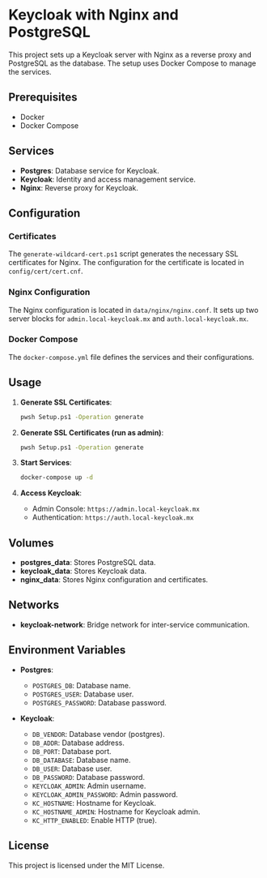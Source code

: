 ﻿# Keycloak with Nginx and PostgreSQL

This project sets up a Keycloak server with Nginx as a reverse proxy and PostgreSQL as the database. The setup uses Docker Compose to manage the services.

## Prerequisites

- Docker
- Docker Compose

## Services

- **Postgres**: Database service for Keycloak.
- **Keycloak**: Identity and access management service.
- **Nginx**: Reverse proxy for Keycloak.

## Configuration

### Certificates

The `generate-wildcard-cert.ps1` script generates the necessary SSL certificates for Nginx. The configuration for the certificate is located in `config/cert/cert.cnf`.

### Nginx Configuration

The Nginx configuration is located in `data/nginx/nginx.conf`. It sets up two server blocks for `admin.local-keycloak.mx` and `auth.local-keycloak.mx`.

### Docker Compose

The `docker-compose.yml` file defines the services and their configurations.

## Usage

1. **Generate SSL Certificates**:
    ```sh
    pwsh Setup.ps1 -Operation generate
    ```

2. **Generate SSL Certificates (run as admin)**:
    ```sh
    pwsh Setup.ps1 -Operation generate
    ```

3. **Start Services**:
    ```sh
    docker-compose up -d
    ```

4. **Access Keycloak**:
    - Admin Console: `https://admin.local-keycloak.mx`
    - Authentication: `https://auth.local-keycloak.mx`

## Volumes

- **postgres\_data**: Stores PostgreSQL data.
- **keycloak\_data**: Stores Keycloak data.
- **nginx\_data**: Stores Nginx configuration and certificates.

## Networks

- **keycloak-network**: Bridge network for inter-service communication.

## Environment Variables

- **Postgres**:
    - `POSTGRES_DB`: Database name.
    - `POSTGRES_USER`: Database user.
    - `POSTGRES_PASSWORD`: Database password.

- **Keycloak**:
    - `DB_VENDOR`: Database vendor (postgres).
    - `DB_ADDR`: Database address.
    - `DB_PORT`: Database port.
    - `DB_DATABASE`: Database name.
    - `DB_USER`: Database user.
    - `DB_PASSWORD`: Database password.
    - `KEYCLOAK_ADMIN`: Admin username.
    - `KEYCLOAK_ADMIN_PASSWORD`: Admin password.
    - `KC_HOSTNAME`: Hostname for Keycloak.
    - `KC_HOSTNAME_ADMIN`: Hostname for Keycloak admin.
    - `KC_HTTP_ENABLED`: Enable HTTP (true).

## License

This project is licensed under the MIT License.